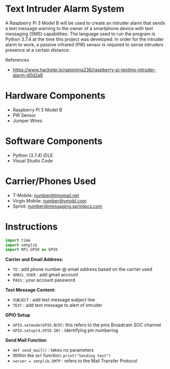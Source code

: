 # Text Intruder Alarm System
A Raspberry Pi 3 Model B will be used to create an intruder alarm that sends a text message warning to the owner of a smartphone device with text messaging (SMS) capabilities. The language used to run the program is Python 3.7.4 at the time this project was developed. In order for the intruder alarm to work, a passive infrared (PIR) sensor is required to sense intruders presence at a certain distance. 

References 
- https://www.hackster.io/gatoninja236/raspberry-pi-texting-intruder-alarm-d0d2a8

# Hardware Components
- Raspberry Pi 3 Model B
- PIR Sensor 
- Jumper Wires

# Software Components
- Python (3.7.4) IDLE
- Visual Studio Code 

# Carrier/Phones Used
- T-Mobile: number@tmomail.net
- Virgin Mobile: number@vmobl.com 
- Sprint: number@messaging.sprintpcs.com 

# Instructions
```python
import time
import smtplib
import RPi.GPIO as GPIO
```
**Carrier and Email Address:** 
- `TO` : add phone number @ email address based on the carrier used
- `GMAIL_USER` : add gmail account 
- `PASS` : your account password

**Text Message Content:**
- `SUBJECT` : add text message subject line
- `TEXT` : add text message to alert of intruder

**GPIO Setup**
- `GPIO.setmode(GPIO.BCM)`: this refers to the pins Broadcam SOC channel
- `GPIO.setup(4,GPIO.IN)` : identifying pin numbering

**Send Mail Function**
- `def send_mail()` : takes no parameters
- Within the `def` function: `print("Sending text")`
- `server = smtplib.SMTP` : refers to the Mail Transfer Protocol

